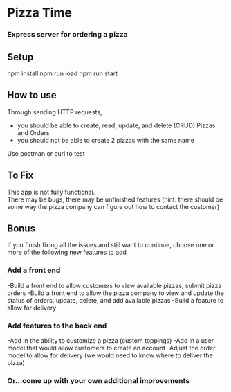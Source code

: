# Pizza Time

### Express server for ordering a pizza

## Setup

npm install
npm run load
npm run start

## How to use

Through sending HTTP requests,

- you should be able to create, read, update, and delete (CRUD) Pizzas and Orders
- you should not be able to create 2 pizzas with the same name

Use postman or curl to test

## To Fix

This app is not fully functional.  
There may be bugs, there may be unfinished features (hint: there should be some way the pizza company can figure out how to contact the customer)

## Bonus

If you finish fixing all the issues and still want to continue, choose one or more of the following new features to add

### Add a front end

-Build a front end to allow customers to view available pizzas, submit pizza orders
-Build a front end to allow the pizza company to view and update the status of orders, update, delete, and add available pizzas
-Build a feature to allow for delivery

### Add features to the back end

-Add in the ability to customize a pizza (custom toppings)
-Add in a user model that would allow customers to create an account
-Adjust the order model to allow for delivery (we would need to know where to deliver the pizza)

### Or...come up with your own additional improvements
